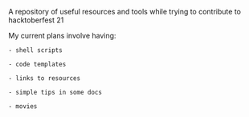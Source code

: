 A repository of useful resources and tools while trying to contribute to hacktoberfest 21

My current plans involve having: 
    
    - shell scripts
    
    - code templates
    
    - links to resources
   
    - simple tips in some docs
    
    - movies
